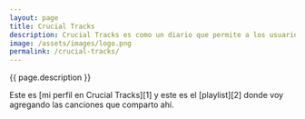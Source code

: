 ```yaml
---
layout: page
title: Crucial Tracks
description: Crucial Tracks es como un diario que permite a los usuarios compartir una rola al día y escribir algo al respecto de esa rola. Pensé que sería divertido crear una página donde mostrar las canciones que voy publicando en mi perfil de Crucial Tracks.
image: /assets/images/logo.png
permalink: /crucial-tracks/
---
```


<p class="text-center">{{ page.description }}</p>

<p>Este es [mi perfil en Crucial Tracks][1] y este es el [playlist][2] donde voy agregando las canciones que comparto ahí.</p>

<ul id="latest-tracks"></ul>

[1]: https://app.crucialtracks.org/profile/mijo
[2]: https://music.apple.com/mx/playlist/crucial-tracks/pl.u-g39JFWq0EPd?l=en
